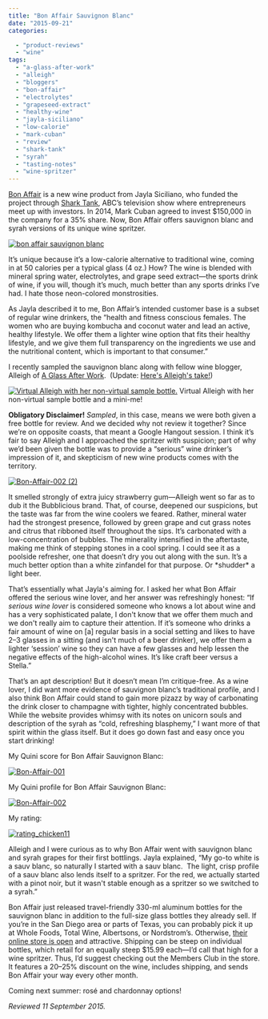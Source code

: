 ```yaml
---
title: "Bon Affair Sauvignon Blanc"
date: "2015-09-21"
categories:

  - "product-reviews"
  - "wine"
tags:
  - "a-glass-after-work"
  - "alleigh"
  - "bloggers"
  - "bon-affair"
  - "electrolytes"
  - "grapeseed-extract"
  - "healthy-wine"
  - "jayla-siciliano"
  - "low-calorie"
  - "mark-cuban"
  - "review"
  - "shark-tank"
  - "syrah"
  - "tasting-notes"
  - "wine-spritzer"
---
```


[Bon Affair](http://www.bonaffair.com/) is a new wine product from Jayla Siciliano, who funded the project through [Shark Tank](http://abc.go.com/shows/shark-tank), ABC’s television show where entrepreneurs meet up with investors. In 2014, Mark Cuban agreed to invest $150,000 in the company for a 35% share. Now, Bon Affair offers sauvignon blanc and syrah versions of its unique wine spritzer.

[![bon affair sauvignon blanc](http://s3.amazonaws.com/thegourmez-wpmedia/2015/09/Bon-Affair-001-2-334x500.jpg)](http://s3.amazonaws.com/thegourmez-wpmedia/2015/09/Bon-Affair-001-2.jpg)

It’s unique because it’s a low-calorie alternative to traditional wine, coming in at 50 calories per a typical glass (4 oz.) How? The wine is blended with mineral spring water, electrolytes, and grape seed extract—the sports drink of wine, if you will, though it’s much, much better than any sports drinks I’ve had. I hate those neon-colored monstrosities.

As Jayla described it to me, Bon Affair’s intended customer base is a subset of regular wine drinkers, the “health and fitness conscious females. The women who are buying kombucha and coconut water and lead an active, healthy lifestyle. We offer them a lighter wine option that fits their healthy lifestyle, and we give them full transparency on the ingredients we use and the nutritional content, which is important to that consumer.”

I recently sampled the sauvignon blanc along with fellow wine blogger, Alleigh of [A Glass After Work](http://aglassafterwork.com/blog/).  (Update: [Here's Alleigh's take!](http://aglassafterwork.com/blog/?p=3316))




<div class="caption">

[![Virtual Alleigh with her non-virtual sample bottle.](http://s3.amazonaws.com/thegourmez-wpmedia/2015/09/Bon-affair-500x379.jpg)](http://s3.amazonaws.com/thegourmez-wpmedia/2015/09/Bon-affair.jpg) Virtual Alleigh with her non-virtual sample bottle and a mini-me!</div>


**Obligatory Disclaimer!** _Sampled_, in this case, means we were both given a free bottle for review. And we decided why not review it together? Since we’re on opposite coasts, that meant a Google Hangout session. I think it’s fair to say Alleigh and I approached the spritzer with suspicion; part of why we’d been given the bottle was to provide a “serious” wine drinker’s impression of it, and skepticism of new wine products comes with the territory.

[![Bon-Affair-002 (2)](http://s3.amazonaws.com/thegourmez-wpmedia/2015/09/Bon-Affair-002-2-500x334.jpg)](http://s3.amazonaws.com/thegourmez-wpmedia/2015/09/Bon-Affair-002-2.jpg)

It smelled strongly of extra juicy strawberry gum—Alleigh went so far as to dub it the Bubblicious brand. That, of course, deepened our suspicions, but the taste was far from the wine coolers we feared. Rather, mineral water had the strongest presence, followed by green grape and cut grass notes and citrus that ribboned itself throughout the sips. It’s carbonated with a low-concentration of bubbles. The minerality intensified in the aftertaste, making me think of stepping stones in a cool spring. I could see it as a poolside refresher, one that doesn’t dry you out along with the sun. It’s a much better option than a white zinfandel for that purpose. Or \*shudder\* a light beer.

That’s essentially what Jayla's aiming for. I asked her what Bon Affair offered the serious wine lover, and her answer was refreshingly honest: “If _serious wine lover_ is considered someone who knows a lot about wine and has a very sophisticated palate, I don't know that we offer them much and we don't really aim to capture their attention. If it’s someone who drinks a fair amount of wine on \[a\] regular basis in a social setting and likes to have 2–3 glasses in a sitting (and isn't much of a beer drinker), we offer them a lighter ‘session’ wine so they can have a few glasses and help lessen the negative effects of the high-alcohol wines. It’s like craft beer versus a Stella.”

That’s an apt description! But it doesn’t mean I’m critique-free. As a wine lover, I did want more evidence of sauvignon blanc’s traditional profile, and I also think Bon Affair could stand to gain more pizazz by way of carbonating the drink closer to champagne with tighter, highly concentrated bubbles. While the website provides whimsy with its notes on unicorn souls and description of the syrah as “cold, refreshing blasphemy,” I want more of that spirit within the glass itself. But it does go down fast and easy once you start drinking!

My Quini score for Bon Affair Sauvignon Blanc:

[![Bon-Affair-001](http://s3.amazonaws.com/thegourmez-wpmedia/2015/09/Bon-Affair-001-357x500.jpg)](http://s3.amazonaws.com/thegourmez-wpmedia/2015/09/Bon-Affair-001.jpg)

My Quini profile for Bon Affair Sauvignon Blanc:

[![Bon-Affair-002](http://s3.amazonaws.com/thegourmez-wpmedia/2015/09/Bon-Affair-002-1024x905.jpg)](http://s3.amazonaws.com/thegourmez-wpmedia/2015/09/Bon-Affair-002.jpg)

My rating:

[![rating_chicken11](http://s3.amazonaws.com/thegourmez-wpmedia/2009/02/rating_chicken11.gif)](http://s3.amazonaws.com/thegourmez-wpmedia/2009/02/rating_chicken11.gif)

Alleigh and I were curious as to why Bon Affair went with sauvignon blanc and syrah grapes for their first bottlings. Jayla explained, “My go-to white is a sauv blanc, so naturally I started with a sauv blanc.  The light, crisp profile of a sauv blanc also lends itself to a spritzer. For the red, we actually started with a pinot noir, but it wasn't stable enough as a spritzer so we switched to a syrah.”

Bon Affair just released travel-friendly 330-ml aluminum bottles for the sauvignon blanc in addition to the full-size glass bottles they already sell. If you’re in the San Diego area or parts of Texas, you can probably pick it up at Whole Foods, Total Wine, Albertsons, or Nordstrom’s. Otherwise, [their online store is open](http://shop.bonaffair.com/Shop) and attractive. Shipping can be steep on individual bottles, which retail for an equally steep $15.99 each—I’d call that high for a wine spritzer. Thus, I’d suggest checking out the Members Club in the store. It features a 20–25% discount on the wine, includes shipping, and sends Bon Affair your way every other month.

Coming next summer: rosé and chardonnay options!

_Reviewed 11 September 2015._
